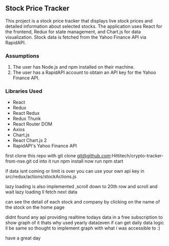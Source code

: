 ## Stock Price Tracker

This project is a stock price tracker that displays live stock prices and detailed information about selected stocks. The application uses React for the frontend, Redux for state management, and Chart.js for data visualization. Stock data is fetched from the Yahoo Finance API via RapidAPI.

### Assumptions

1. The user has Node.js and npm installed on their machine.
2. The user has a RapidAPI account to obtain an API key for the Yahoo Finance API.

### Libraries Used

- React
- Redux
- React Redux
- Redux Thunk
- React Router DOM
- Axios
- Chart.js
- React Chart.js 2
- RapidAPI's Yahoo Finance API


first clone this repo with git clone  git@github.com:Hittitech/crypto-tracker-from-nse.git
cd into it
run npm install
now run npm start

if data isnt coming or limit is over you can use your own api key in src/redux/actions/stockActions.js


lazy loading is also implemented ,scroll down to 20th row and scroll and wait lazy loading ll fetch next data 

can see the detail of each stock and company by clicking on the name of the stock on the home page

didnt found any api providing realtime todays data in a free subscription to show graph of it thats why used yearly data(even if can get daily data logic ll be same so thought to implement graph with what i was accessible to :)


have a great day

